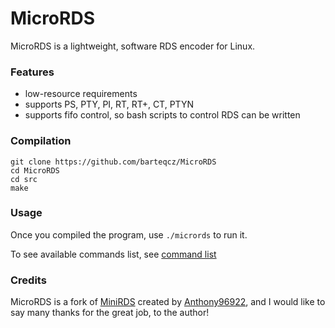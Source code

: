 # MicroRDS

MicroRDS is a lightweight, software RDS encoder for Linux.

### Features

- low-resource requirements
- supports PS, PTY, PI, RT, RT+, CT, PTYN
- supports fifo control, so bash scripts to control RDS can be written

### Compilation

```
git clone https://github.com/barteqcz/MicroRDS
cd MicroRDS
cd src
make
```
### Usage

Once you compiled the program, use `./micrords` to run it. 

To see available commands list, see [command list](https://github.com/barteqcz/MicroRDS/blob/main/doc/command_list.md)

### Credits

MicroRDS is a fork of [MiniRDS](https://github.com/Anthony96922/MiniRDS) created by [Anthony96922](https://github.com/Anthony96922), and I would like to say many thanks for the great job, to the author!
